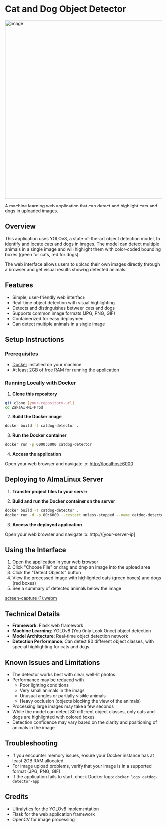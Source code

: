# Cat and Dog Object Detector

<img width="635" height="572" alt="image" src="https://github.com/user-attachments/assets/1615ba57-8a27-4c98-a205-57f3c1019bf5" />

A machine learning web application that can detect and highlight cats and dogs in uploaded images.

## Overview

This application uses YOLOv8, a state-of-the-art object detection model, to identify and locate cats and dogs in images. The model can detect multiple animals in a single image and will highlight them with color-coded bounding boxes (green for cats, red for dogs).

The web interface allows users to upload their own images directly through a browser and get visual results showing detected animals.

## Features

- Simple, user-friendly web interface
- Real-time object detection with visual highlighting
- Detects and distinguishes between cats and dogs
- Supports common image formats (JPG, PNG, GIF)
- Containerized for easy deployment
- Can detect multiple animals in a single image


## Setup Instructions

### Prerequisites

- [Docker](https://www.docker.com/get-started) installed on your machine
- At least 2GB of free RAM for running the application

### Running Locally with Docker

1. **Clone this repository**

```bash
git clone [your-repository-url]
cd ZakaAI-ML-Prod
```

2. **Build the Docker image**

```bash
docker build -t catdog-detector .
```

3. **Run the Docker container**

```bash
docker run -p 6000:6000 catdog-detector
```

4. **Access the application**

Open your web browser and navigate to: [http://localhost:6000](http://localhost:6000)

## Deploying to AlmaLinux Server

1. **Transfer project files to your server**

2. **Build and run the Docker container on the server**

```bash
docker build -t catdog-detector .
docker run -d -p 80:6000 --restart unless-stopped --name catdog-detector-app catdog-detector
```

3. **Access the deployed application**

Open your web browser and navigate to: http://[your-server-ip]

## Using the Interface

1. Open the application in your web browser
2. Click "Choose File" or drag and drop an image into the upload area
3. Click the "Detect Objects" button
4. View the processed image with highlighted cats (green boxes) and dogs (red boxes)
5. See a summary of detected animals below the image

[screen-capture (1).webm](https://github.com/user-attachments/assets/698c33fc-028d-4f0c-b45f-7e2b42bbf05b)

## Technical Details

- **Framework**: Flask web framework
- **Machine Learning**: YOLOv8 (You Only Look Once) object detection
- **Model Architecture**: Real-time object detection network
- **Detection Performance**: Can detect 80 different object classes, with special highlighting for cats and dogs

## Known Issues and Limitations

- The detector works best with clear, well-lit photos
- Performance may be reduced with:
  - Poor lighting conditions
  - Very small animals in the image
  - Unusual angles or partially visible animals
  - Heavy occlusion (objects blocking the view of the animals)
- Processing large images may take a few seconds
- While the model can detect 80 different object classes, only cats and dogs are highlighted with colored boxes
- Detection confidence may vary based on the clarity and positioning of animals in the image

## Troubleshooting

- If you encounter memory issues, ensure your Docker instance has at least 2GB RAM allocated
- For image upload problems, verify that your image is in a supported format (JPG, PNG, GIF)
- If the application fails to start, check Docker logs: `docker logs catdog-detector-app`


## Credits

- Ultralytics for the YOLOv8 implementation
- Flask for the web application framework
- OpenCV for image processing
